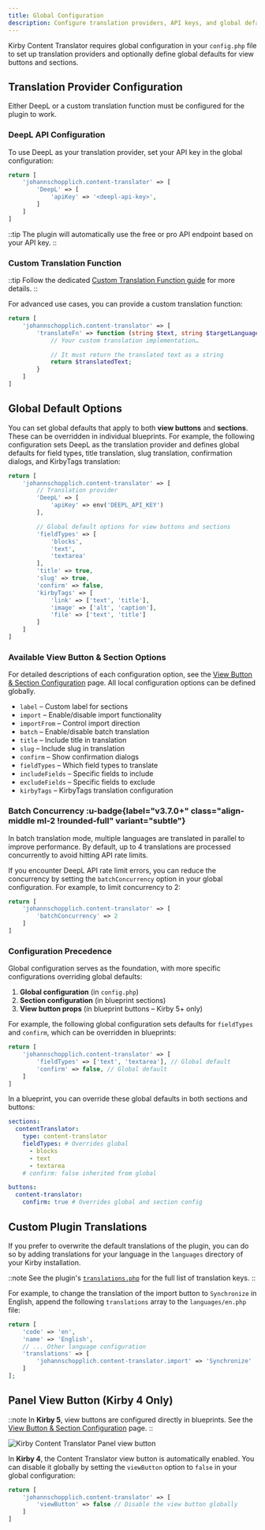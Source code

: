 ```yaml
---
title: Global Configuration
description: Configure translation providers, API keys, and global defaults.
---
```


Kirby Content Translator requires global configuration in your `config.php` file to set up translation providers and optionally define global defaults for view buttons and sections.

## Translation Provider Configuration

Either DeepL or a custom translation function must be configured for the plugin to work.

### DeepL API Configuration

To use DeepL as your translation provider, set your API key in the global configuration:

```php [config.php]
return [
    'johannschopplich.content-translator' => [
        'DeepL' => [
            'apiKey' => '<deepl-api-key>',
        ]
    ]
]
```

::tip
The plugin will automatically use the free or pro API endpoint based on your API key.
::

### Custom Translation Function

::tip
Follow the dedicated [Custom Translation Function guide](/docs/content-translator/configuration/translator-function) for more details.
::

For advanced use cases, you can provide a custom translation function:

```php [config.php]
return [
    'johannschopplich.content-translator' => [
        'translateFn' => function (string $text, string $targetLanguage, string $sourceLanguage = null) {
            // Your custom translation implementation…

            // It must return the translated text as a string
            return $translatedText;
        }
    ]
]
```

## Global Default Options

You can set global defaults that apply to both **view buttons** and **sections**. These can be overridden in individual blueprints. For example, the following configuration sets DeepL as the translation provider and defines global defaults for field types, title translation, slug translation, confirmation dialogs, and KirbyTags translation:

```php [config.php]
return [
    'johannschopplich.content-translator' => [
        // Translation provider
        'DeepL' => [
            'apiKey' => env('DEEPL_API_KEY')
        ],

        // Global default options for view buttons and sections
        'fieldTypes' => [
            'blocks',
            'text',
            'textarea'
        ],
        'title' => true,
        'slug' => true,
        'confirm' => false,
        'kirbyTags' => [
            'link' => ['text', 'title'],
            'image' => ['alt', 'caption'],
            'file' => ['text', 'title']
        ]
    ]
]
```

### Available View Button & Section Options

For detailed descriptions of each configuration option, see the [View Button & Section Configuration](/docs/content-translator/configuration/local#available-options) page. All local configuration options can be defined globally.

- `label` – Custom label for sections
- `import` – Enable/disable import functionality
- `importFrom` – Control import direction
- `batch` – Enable/disable batch translation
- `title` – Include title in translation
- `slug` – Include slug in translation
- `confirm` – Show confirmation dialogs
- `fieldTypes` – Which field types to translate
- `includeFields` – Specific fields to include
- `excludeFields` – Specific fields to exclude
- `kirbyTags` – KirbyTags translation configuration

### Batch Concurrency :u-badge{label="v3.7.0+" class="align-middle ml-2 !rounded-full" variant="subtle"}

In batch translation mode, multiple languages are translated in parallel to improve performance. By default, up to 4 translations are processed concurrently to avoid hitting API rate limits.

If you encounter DeepL API rate limit errors, you can reduce the concurrency by setting the `batchConcurrency` option in your global configuration. For example, to limit concurrency to 2:

```php [config.php]
return [
    'johannschopplich.content-translator' => [
        'batchConcurrency' => 2
    ]
]
```

### Configuration Precedence

Global configuration serves as the foundation, with more specific configurations overriding global defaults:

1. **Global configuration** (in `config.php`)
2. **Section configuration** (in blueprint sections)
3. **View button props** (in blueprint buttons – Kirby 5+ only)

For example, the following global configuration sets defaults for `fieldTypes` and `confirm`, which can be overridden in blueprints:

```php [config.php]
return [
    'johannschopplich.content-translator' => [
        'fieldTypes' => ['text', 'textarea'], // Global default
        'confirm' => false, // Global default
    ]
]
```

In a blueprint, you can override these global defaults in both sections and buttons:

```yaml [Blueprint Override]
sections:
  contentTranslator:
    type: content-translator
    fieldTypes: # Overrides global
      - blocks
      - text
      - textarea
    # confirm: false inherited from global

buttons:
  content-translator:
    confirm: true # Overrides global and section config
```

## Custom Plugin Translations

If you prefer to overwrite the default translations of the plugin, you can do so by adding translations for your language in the `languages` directory of your Kirby installation.

::note
See the plugin's [`translations.php`](https://github.com/kirby-tools/kirby-content-translator/blob/main/src/extensions/translations.php) for the full list of translation keys.
::

For example, to change the translation of the import button to `Synchronize` in English, append the following `translations` array to the `languages/en.php` file:

```php [languages/en.php]
return [
    'code' => 'en',
    'name' => 'English',
    // ... Other language configuration
    'translations' => [
        'johannschopplich.content-translator.import' => 'Synchronize'
    ]
];
```

## Panel View Button (Kirby 4 Only)

::note
In **Kirby 5**, view buttons are configured directly in blueprints. See the [View Button & Section Configuration](/docs/content-translator/configuration/local) page.
::

![Kirby Content Translator Panel view button](/img/kirby-content-translator-view-buttons.png)

In **Kirby 4**, the Content Translator view button is automatically enabled. You can disable it globally by setting the `viewButton` option to `false` in your global configuration:

```php [config.php]
return [
    'johannschopplich.content-translator' => [
        'viewButton' => false // Disable the view button globally
    ]
]
```
